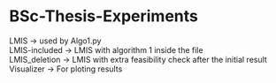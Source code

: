 # BSc-Thesis-Experiments
LMIS -> used by Algo1.py <br />
LMIS-included -> LMIS with algorithm 1 inside the file <br />
LMIS_deletion -> LMIS with extra feasibility check after the initial result <br />
Visualizer -> For ploting results
